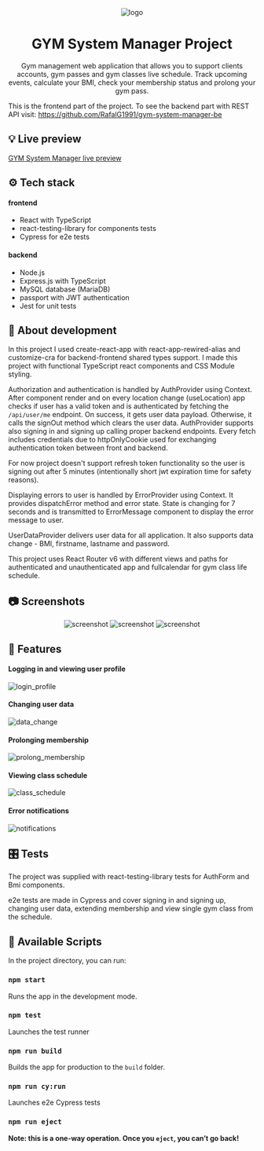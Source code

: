 <!--
Thanks for using the template!

Don't forget to give this project a star for additional support ;)
Maybe you can mention me or this repo in the acknowledgements too
-->
<div align="center">
  <img src="https://user-images.githubusercontent.com/92755273/190659291-ac953a00-e0a6-41ac-b2f6-bd6a559c0728.png" alt="logo">
  <h1>GYM System Manager Project</h1>
  <p>Gym management web application that allows you to support clients accounts, gym passes and gym classes live schedule. Track upcoming events, calculate your BMI, check your membership status and prolong your gym pass.</p>
</div>

This is the frontend part of the project. To see the backend part with REST API visit: https://github.com/RafalG1991/gym-system-manager-be

## 💡 Live preview

[GYM System Manager live preview](https://rg.networkmanager.pl/)

## ⚙️ Tech stack

#### frontend
- React with TypeScript
- react-testing-library for components tests
- Cypress for e2e tests

#### backend
- Node.js
- Express.js with TypeScript
- MySQL database (MariaDB)
- passport with JWT authentication
- Jest for unit tests

## 📝 About development

In this project I used create-react-app with react-app-rewired-alias and customize-cra for backend-frontend shared types support.
I made this project with functional TypeScript react components and CSS Module styling. 

Authorization and authentication is handled by AuthProvider using Context. After component render and on every location change (useLocation) app checks if user has a valid token and is authenticated by fetching the `/api/user/me` endpoint. On success, it gets user data payload. Otherwise, it calls the signOut method which clears the user data. AuthProvider supports also signing in and signing up calling proper backend endpoints. Every fetch includes credentials due to httpOnlyCookie used for exchanging authentication token between front and backend.

For now project doesn't support refresh token functionality so the user is signing out after 5 minutes (intentionally short jwt expiration time for safety reasons).

Displaying errors to user is handled by ErrorProvider using Context. It provides dispatchError method and error state. State is changing for 7 seconds and is transmitted to ErrorMessage component to display the error message to user.

UserDataProvider delivers user data for all application. It also supports data change - BMI, firstname, lastname and password.

This project uses React Router v6 with different views and paths for authenticated and unauthenticated app and fullcalendar for gym class life schedule.

## :camera: Screenshots

<div align="center"> 
 <img src="https://user-images.githubusercontent.com/92755273/190658654-fb115da6-9ecc-48b5-9047-424bffe1cc46.png" alt="screenshot">
 <img src="https://user-images.githubusercontent.com/92755273/190658836-24872603-ddab-4277-a310-49d5b881d5bb.png" alt="screenshot">
 <img src="https://user-images.githubusercontent.com/92755273/190659093-6f20d6cd-2803-4156-8827-a2402ec15021.png" alt="screenshot">
</div>

## :gem: Features

#### Logging in and viewing user profile

![login_profile](https://user-images.githubusercontent.com/92755273/190812573-1f9de731-0677-4e8e-90d3-cfc5cc1e3d34.gif)

#### Changing user data

![data_change](https://user-images.githubusercontent.com/92755273/190812713-f7656c81-d0a8-4671-803d-1fa38a7691bb.gif)

#### Prolonging membership

![prolong_membership](https://user-images.githubusercontent.com/92755273/190812906-99fe99fe-5ba2-49e4-b330-85dc80f3f13c.gif)

#### Viewing class schedule

![class_schedule](https://user-images.githubusercontent.com/92755273/190813128-ed21117f-e0f8-4ef5-9ca3-2a62a00e67e3.gif)

#### Error notifications

![notifications](https://user-images.githubusercontent.com/92755273/190813250-21252e5a-f002-43e5-8d7b-fdd6fa26817a.gif)

## 🎛 Tests

The project was supplied with react-testing-library tests for AuthForm and Bmi components.

e2e tests are made in Cypress and cover signing in and signing up, changing user data, extending membership and view single gym class from the schedule.

## 💾 Available Scripts

In the project directory, you can run:

### `npm start`

Runs the app in the development mode.

### `npm test`

Launches the test runner

### `npm run build`

Builds the app for production to the `build` folder.

### `npm run cy:run`

Launches e2e Cypress tests

### `npm run eject`

**Note: this is a one-way operation. Once you `eject`, you can’t go back!**
